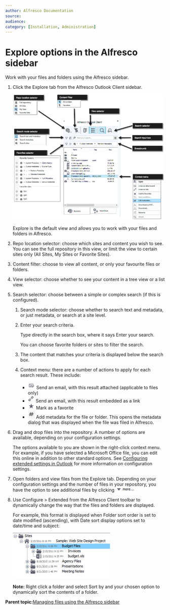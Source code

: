 ```yaml
---
author: Alfresco Documentation
source: 
audience: 
category: [Installation, Administration]
---
```


# Explore options in the Alfresco sidebar

Work with your files and folders using the Alfresco sidebar.

1.  Click the Explore tab from the Alfresco Outlook Client sidebar.

    ![](../images/outlook-sidebar-annotated.png)

    Explore is the default view and allows you to work with your files and folders in Alfresco.

2.  Repo location selector: choose which sites and content you wish to see. You can see the full repository in this view, or limit the view to certain sites only \(All Sites, My Sites or Favorite Sites\).

3.  Content filter: choose to view all content, or only your favourite files or folders.

4.  View selector: choose whether to see your content in a tree view or a list view.

5.  Search selector: choose between a simple or complex search \(if this is configured\).

    1.  Search mode selector: choose whether to search text and metadata, or just metadata, or search at a site level.

    2.  Enter your search criteria.

        Type directly in the search box, where it says Enter your search.

        You can choose favorite folders or sites to filter the search.

    3.  The content that matches your criteria is displayed below the search box.

    4.  Context menu: there are a number of actions to apply for each search result. These include:

        -   ![Outlook Client email attachment icon](../images/outlook-search-attach-email.png) Send an email, with this result attached \(applicable to files only\)
        -   ![Outlook Client email link icon](../images/outlook-search-email-link.png) Send an email, with this result embedded as a link
        -   ![Outlook Client favorite icon](../images/outlook-search-favorite.png) Mark as a favorite
        -   ![Outlook Client metadata icon](../images/outlook-metadata.png) Add metadata for the file or folder. This opens the metadata dialog that was displayed when the file was filed in Alfresco.
6.  Drag and drop files into the repository. A number of options are available, depending on your configuration settings.

    The options available to you are shown in the right-click context menu. For example, if you have selected a Microsoft Office file, you can edit this online in addition to other standard options. See [Configuring extended settings in Outlook](Outlook-config-extended_v2.md) for more information on configuration settings.

7.  Open folders and view files from the Explore tab. Depending on your configuration settings and the number of files in your repository, you have the option to see additional files by clicking ![More icon](../images/outlook_more_v2.png)

8.  Use Configure \> Extended from the Alfresco Client toolbar to dynamically change the way that the files and folders are displayed.

    For example, this format is displayed when Folder sort order is set to date modified \(ascending\), with Date sort display options set to date/time and subject:

    ![The screen capture shows the date/time and subject fields in a Site hierarchy.](../images/outlook-sort_v2.png)

    **Note:** Right click a folder and select Sort by and your chosen option to dynamically sort the contents of a folder.


**Parent topic:**[Managing files using the Alfresco sidebar](../tasks/Outlook-email-manager_v2.md)


